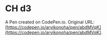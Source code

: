 # CH d3

A Pen created on CodePen.io. Original URL: [https://codepen.io/arvikonoha/pen/abdMVqK](https://codepen.io/arvikonoha/pen/abdMVqK).


